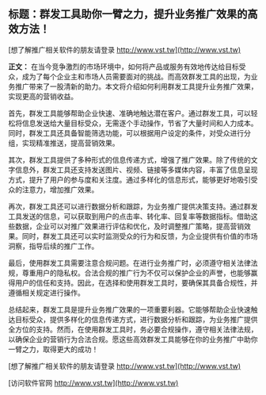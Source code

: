 ## **标题：群发工具助你一臂之力，提升业务推广效果的高效方法！**

[想了解推广相关软件的朋友请登录 http://www.vst.tw](http://www.vst.tw)

**正文：**
在当今竞争激烈的市场环境中，如何将产品或服务有效地传达给目标受众，成为了每个企业主和市场人员需要面对的挑战。而高效群发工具的出现，为业务推广带来了一股清新的助力。本文将介绍如何利用群发工具提升业务推广效果，实现更高的营销收益。

首先，群发工具能够帮助企业快速、准确地触达潜在客户。通过群发工具，可以轻松将信息发送给大量目标受众，无需逐个手动操作，节省了大量时间和人力成本。同时，群发工具还具备智能筛选功能，可以根据用户设定的条件，对受众进行分组，实现精准推送，提高营销效果。

其次，群发工具提供了多种形式的信息传递方式，增强了推广效果。除了传统的文字信息外，群发工具还支持发送图片、视频、链接等多媒体内容，丰富了信息呈现方式，提升了用户的参与度和关注度。通过多样化的信息形式，能够更好地吸引受众的注意力，增加推广效果。

再次，群发工具还可以进行数据分析和跟踪，为业务推广提供决策支持。通过群发工具发送的信息，可以获取到用户的点击率、转化率、回复率等数据指标。借助这些数据，企业可以对推广效果进行评估和优化，及时调整推广策略，提高营销效果。同时，群发工具还可以实时监测受众的行为和反馈，为企业提供有价值的市场洞察，指导后续的推广工作。

最后，使用群发工具需要注意合规问题。在进行业务推广时，必须遵守相关法律法规，尊重用户的隐私权。合法合规的推广行为不仅可以保护企业的声誉，也能够赢得用户的信任和支持。因此，在选择和使用群发工具时，要确保其具备合规性，并遵循相关规定进行操作。

总结起来，群发工具是提升业务推广效果的一项重要利器。它能够帮助企业快速触达目标受众，提供多样化的信息传递方式，进行数据分析和跟踪，为业务推广提供全方位的支持。然而，在使用群发工具时，务必要合规操作，遵守相关法律法规，以确保企业的营销行为合法合规。愿这些高效群发工具能够在你的业务推广中助你一臂之力，取得更大的成功！

[想了解推广相关软件的朋友请登录 http://www.vst.tw](http://www.vst.tw)


[访问软件官网 http://www.vst.tw](http://www.vst.tw)

